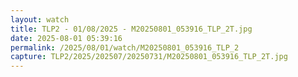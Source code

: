 ```yaml
---
layout: watch
title: TLP2 - 01/08/2025 - M20250801_053916_TLP_2T.jpg
date: 2025-08-01 05:39:16
permalink: /2025/08/01/watch/M20250801_053916_TLP_2
capture: TLP2/2025/202507/20250731/M20250801_053916_TLP_2T.jpg
---
```

